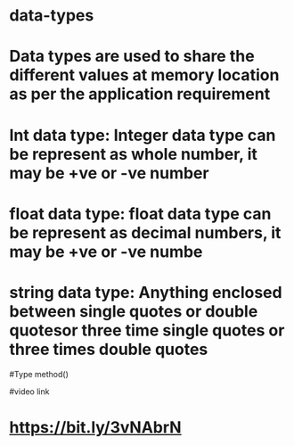 # data-types
# Data types are used to share the different values at memory location as per the application requirement
# Int data type:    Integer data type can be represent as whole number, it may be +ve or -ve number
# float data type:  float data type can be represent as decimal numbers, it may be +ve or -ve numbe 
# string data type: Anything enclosed between single quotes or double quotesor three time single quotes or three times double quotes
#Type method()
 
 
#video link
# https://bit.ly/3vNAbrN
